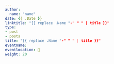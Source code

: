 ```yaml
---
author:
  name: "name"
date: {{ .Date }}
linktitle: "{{ replace .Name "-" " " | title }}"
type:
- post
- posts
title: "{{ replace .Name "-" " " | title }}"
eventname:   
eventlocation: 📍   
weight: 20
---
```

